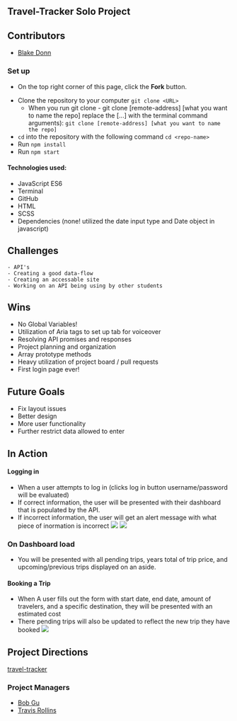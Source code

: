 ## Travel-Tracker Solo Project

## Contributors
  - [Blake Donn](https://github.com/BlakeDonn)

### Set up
* On the top right corner of this page, click the **Fork** button.
- Clone the repository to your computer `git clone <URL>`
  - When you run git clone - git clone [remote-address] [what you want to name the repo]
  replace the [...] with the terminal command arguments): `git clone [remote-address] [what you want to name the repo]`
- `cd` into the repository with the following command `cd <repo-name>`
- Run `npm install`
- Run `npm start`

#### Technologies used:
  * JavaScript ES6
  * Terminal
  * GitHub
  * HTML
  * SCSS
  * Dependencies (none! utilized the date input type and Date object in javascript)

## Challenges

    - API's
    - Creating a good data-flow
    - Creating an accessable site
    - Working on an API being using by other students

## Wins

  * No Global Variables!
  * Utilization of Aria tags to set up tab for voiceover
  * Resolving API promises and responses
  * Project planning and organization
  * Array prototype methods
  * Heavy utilization of project board / pull requests
  * First login page ever!

## Future Goals

  * Fix layout issues
  * Better design
  * More user functionality
  * Further restrict data allowed to enter

## In Action

#### Logging in

- When a user attempts to log in (clicks log in button username/password will be evaluated)
- If correct information, the user will be presented with their dashboard that is populated by the API.
- If incorrect information, the user will get an alert message with what piece of inormation is incorrect
  <img src=https://i.imgur.com/xHDJwL7.png>
  <img src=https://i.imgur.com/15FeQSw.gif>
  
### On Dashboard load

- You will be presented with all pending trips, years total of trip price, and upcoming/previous trips displayed on an aside.

#### Booking a Trip

- When A user fills out the form with start date, end date, amount of travelers, and a specific destination, they will be presented with an estimated cost
- There pending trips will also be updated to reflect the new trip they have booked
  <img src=https://i.imgur.com/Nq49yCP.gif>


## Project Directions
[travel-tracker](https://frontend.turing.io/projects/travel-tracker.html)


### Project Managers
- [Bob Gu](https://github.com/BobGu)
- [Travis Rollins](https://github.com/Kalikoze)

